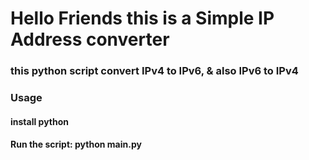 # Hello Friends this is a Simple IP Address converter 

### this python script convert  IPv4 to IPv6, & also IPv6 to IPv4 

### Usage

####  install python 

#### Run the script:  python main.py
